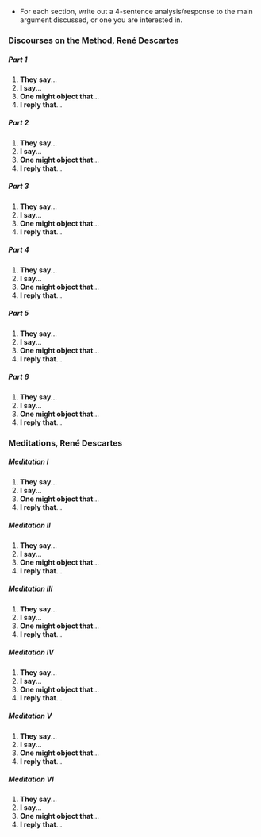 - For each section, write out a 4-sentence analysis/response to the main argument discussed, or one you are interested in.
### Discourses on the Method, René Descartes
##### Part 1
1. **They say**... 
2. **I say**... 
3. **One might object that**... 
4. **I reply that**... 
##### Part 2
1. **They say**... 
2. **I say**... 
3. **One might object that**... 
4. **I reply that**... 
##### Part 3
1. **They say**... 
2. **I say**... 
3. **One might object that**... 
4. **I reply that**... 
##### Part 4
1. **They say**... 
2. **I say**... 
3. **One might object that**... 
4. **I reply that**... 
##### Part 5
1. **They say**... 
2. **I say**... 
3. **One might object that**... 
4. **I reply that**... 
##### Part 6
1. **They say**... 
2. **I say**... 
3. **One might object that**... 
4. **I reply that**... 
### Meditations, René Descartes
##### Meditation I
1. **They say**... 
2. **I say**... 
3. **One might object that**... 
4. **I reply that**... 
##### Meditation II
1. **They say**... 
2. **I say**... 
3. **One might object that**... 
4. **I reply that**... 
##### Meditation III
1. **They say**... 
2. **I say**... 
3. **One might object that**... 
4. **I reply that**... 
##### Meditation IV
1. **They say**... 
2. **I say**... 
3. **One might object that**... 
4. **I reply that**... 
##### Meditation V
1. **They say**... 
2. **I say**... 
3. **One might object that**... 
4. **I reply that**... 
##### Meditation VI
1. **They say**... 
2. **I say**... 
3. **One might object that**... 
4. **I reply that**... 

